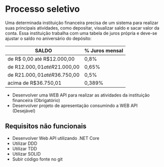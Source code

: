 # Processo seletivo

Uma determinada instituição financeira precisa de um sistema para realizar suas principais atividades, como depositar, visualizar saldo e sacar valor da conta. Essa instituição trabalha com uma tabela de juros própria e deve-se ajustar o saldo no aniversário do depósito:


| SALDO                                | % Juros mensal |
|--------------------------------------|----------------|
| de       R$     0,00 até R$12.000,00 |         0,8%   |
| de       R$12.000,01 até R$21.000,00 |         0,65%  |
| de       R$21.000,01 até R$36.750,00 |         0,5%   |
| acima de R$36.750,01                 |         0,389% |


- Desenvolver uma WEB API para realizar as atividades da instituição financeira (Obrigatório)
- Desenvolver projeto de apresentação consumindo a WEB API (Desejável)


Requisitos não funcionais
--------------------------
- Desenvolver Web API utilizando .NET Core
- Utilizar DDD
- Utilizar TDD
- Utilizar SOLID
- Subir código fonte no git
